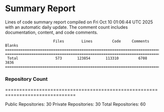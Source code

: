 # Summary Report
Lines of code summary report compiled on Fri Oct 10 01:06:44 UTC 2025 with an automatic daily update. The comment count includes documentation, content, and code comments.
```
                      Files        Lines         Code     Comments       Blanks
===============================================================================
===============================================================================
 Total                 573       123854       113310         6708         3836
===============================================================================
```

### Repository Count
===============================================================================

Public Repositories: 30
Private Repositories: 30
Total Repositories: 60

